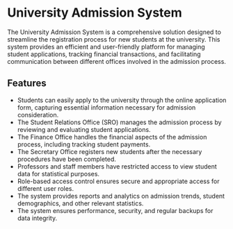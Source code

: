 # University Admission System

The University Admission System is a comprehensive solution designed to streamline the registration process for new students at the university. This system provides an efficient and user-friendly platform for managing student applications, tracking financial transactions, and facilitating communication between different offices involved in the admission process.

## Features

- Students can easily apply to the university through the online application form, capturing essential information necessary for admission consideration.
- The Student Relations Office (SRO) manages the admission process by reviewing and evaluating student applications.
- The Finance Office handles the financial aspects of the admission process, including tracking student payments.
- The Secretary Office registers new students after the necessary procedures have been completed.
- Professors and staff members have restricted access to view student data for statistical purposes.
- Role-based access control ensures secure and appropriate access for different user roles.
- The system provides reports and analytics on admission trends, student demographics, and other relevant statistics.
- The system ensures performance, security, and regular backups for data integrity.


